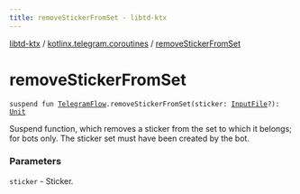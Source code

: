 ```yaml
---
title: removeStickerFromSet - libtd-ktx
---
```


[libtd-ktx](../index.html) / [kotlinx.telegram.coroutines](index.html) / [removeStickerFromSet](./remove-sticker-from-set.html)

# removeStickerFromSet

`suspend fun `[`TelegramFlow`](../kotlinx.telegram.core/-telegram-flow/index.html)`.removeStickerFromSet(sticker: `[`InputFile`](https://tdlibx.github.io/td/docs/org/drinkless/td/libcore/telegram/TdApi/InputFile.html)`?): `[`Unit`](https://kotlinlang.org/api/latest/jvm/stdlib/kotlin/-unit/index.html)

Suspend function, which removes a sticker from the set to which it belongs; for bots only. The
sticker set must have been created by the bot.

### Parameters

`sticker` - Sticker.